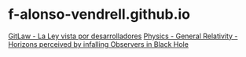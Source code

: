 # f-alonso-vendrell.github.io

[GitLaw - La Ley vista por desarrolladores](./gitlaw)
[Physics - General Relativity - Horizons perceived by infalling Observers in Black Hole](GR-Signal-Boundaries)
